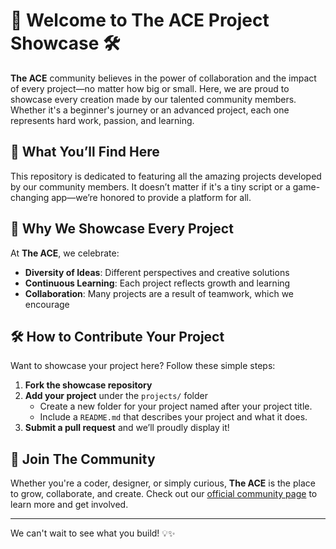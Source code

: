 # 🎉 Welcome to **The ACE Project Showcase** 🛠️

**The ACE** community believes in the power of collaboration and the impact of every project—no matter how big or small. Here, we are proud to showcase every creation made by our talented community members. Whether it's a beginner's journey or an advanced project, each one represents hard work, passion, and learning.

## 🌟 What You’ll Find Here
This repository is dedicated to featuring all the amazing projects developed by our community members. It doesn’t matter if it's a tiny script or a game-changing app—we’re honored to provide a platform for all.

## 🤝 Why We Showcase Every Project
At **The ACE**, we celebrate:
- **Diversity of Ideas**: Different perspectives and creative solutions
- **Continuous Learning**: Each project reflects growth and learning
- **Collaboration**: Many projects are a result of teamwork, which we encourage

## 🛠️ How to Contribute Your Project
Want to showcase your project here? Follow these simple steps:
1. **Fork the showcase repository**
2. **Add your project** under the `projects/` folder
   - Create a new folder for your project named after your project title.
   - Include a `README.md` that describes your project and what it does.
3. **Submit a pull request** and we’ll proudly display it!

## 🙌 Join The Community
Whether you're a coder, designer, or simply curious, **The ACE** is the place to grow, collaborate, and create. Check out our [official community page](https://www.commudle.com/communities/the-ace) to learn more and get involved.

---

We can't wait to see what you build! 💡✨


